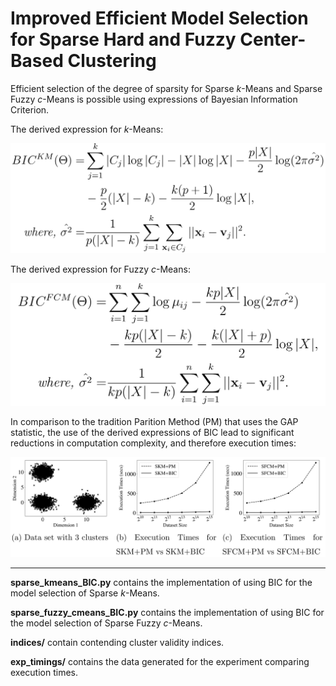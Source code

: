 # Improved Efficient Model Selection for Sparse Hard and Fuzzy Center-Based Clustering

Efficient selection of the degree of sparsity for Sparse $`k`$-Means and Sparse Fuzzy $c$-Means is possible using expressions of Bayesian Information Criterion.

The derived expression for $k$-Means:

<img src="https://raw.githubusercontent.com/Avisek20/sparse_clustering_BIC/master/imgs/skm_bic.png" width="600">


The derived expression for Fuzzy $c$-Means:

<img src="https://raw.githubusercontent.com/Avisek20/sparse_clustering_BIC/master/imgs/sfcm_bic.png" width="600">


In comparison to the tradition Parition Method (PM) that uses the GAP statistic, the use of the derived expressions of BIC lead to significant reductions in computation complexity, and therefore execution times:

![timings](https://raw.githubusercontent.com/Avisek20/sparse_clustering_BIC/master/imgs/timings.png)

---

**sparse_kmeans_BIC.py** contains the implementation of using BIC for the model selection of Sparse $k$-Means.

**sparse_fuzzy_cmeans_BIC.py** contains the implementation of using BIC for the model selection of Sparse Fuzzy $c$-Means.

**indices/** contain contending cluster validity indices.

**exp_timings/** contains the data generated for the experiment comparing execution times.
